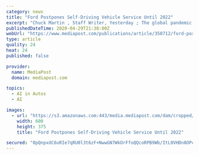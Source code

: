 ```yaml
---
category: news
title: "Ford Postpones Self-Driving Vehicle Service Until 2022"
excerpt: "Chuck Martin , Staff Writer, Yesterday ; The global pandemic is taking its toll on the development of self-driving vehicles. Ford is now pushing the launch of its self-driving"
publishedDateTime: 2020-04-29T21:38:00Z
webUrl: "https://www.mediapost.com/publications/article/350712/ford-postpones-self-driving-vehicle-service-until.html"
type: article
quality: 24
heat: 24
published: false

provider:
  name: MediaPost
  domain: mediapost.com

topics:
  - AI in Autos
  - AI

images:
  - url: "https://s3.amazonaws.com:443/media.mediapost.com/dam/cropped/2020/04/29/fordautonomic_T7gy3Wf.jpg"
    width: 600
    height: 375
    title: "Ford Postpones Self-Driving Vehicle Service Until 2022"

secured: "0pQnpxdC6uRIe7qRU0l3t6zF+NwwGN7WkOrFfoQQcoRPB9Wb/ItL0VHDn8OPcRxwoZoqrQWWYjhsYYtki/rKbNJAqrq0LxGCUBmkhiMBX8NhxRtQ8CFG/nn4NKN/4D997O25l6L9+YTNWOJjFLX/Xo+tw/ttVEo4YOfAkfyiWT2VkaTnYUbnCNjq/Z/R4cnZjqY1hcxU0EQZbor6/rG3w2CijkDMtdCr8n0uowh3pFD2Uq+LSoLJsFLE2RQGgDv5hWZUt58Wt0p5qwF8uwuntcfa5eNiZWKEM+1mV5ibKQZlMN3vxsfTpx/oEo2iqesHRR4k5ESiX2P2yx5rhFjaBRZyFVPUNelvtGRlDVUjwjqzY2SukQuUN1u7BKJsVFRSldN3cVukPHcktJERRNGmpZy0iKdoJ/U4tJYn7g09ALcq3cP4UGDt9dmEcy9+QJyIA1XCrmKSoV5fhySshArPaOj20m2TzMUyELuowZdNyaA=;AvRon6/JmkxXKmjWbYnlKw=="
---
```


